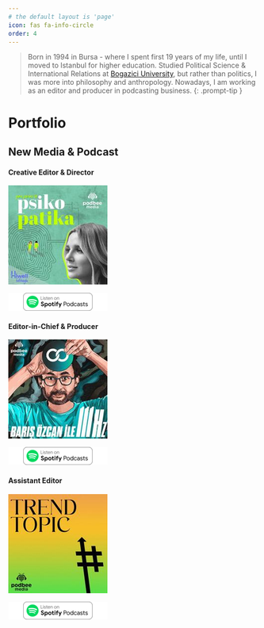 ```yaml
---
# the default layout is 'page'
icon: fas fa-info-circle
order: 4
---
```


> Born in 1994 in Bursa - where I spent first 19 years of my life, until I moved to Istanbul for higher education. Studied Political Science & International Relations at [Bogazici University](https://bogazici.edu.tr/en-US/Index), but rather than politics, I was more into philosophy and anthropology. Nowadays, I am working as an editor and producer in podcasting business.
{: .prompt-tip }

# Portfolio

## New Media & Podcast

#### Creative Editor & Director

![Pınar Sabancı ile Psikopatika](/assets/img/psikopatika.jpg)

[![PPlisten](/assets/img/spotify.png)](https://open.spotify.com/show/3KpBHmhPaOCbFwdTShKL4F)

#### Editor-in-Chief & Producer

![Barış Özcan ile 111 Hz](/assets/img/barisozcan.jpg)

[![111listen](/assets/img/spotify.png)](https://open.spotify.com/show/5NbxzMRbuun0SIOh7GKMbk)

#### Assistant Editor
![Ozan Gündoğdu ile Trend Topic](/assets/img/trendtopic.jpg)

[![TTlisten](/assets/img/spotify.png)](https://open.spotify.com/show/7fryGzY77QapwhSlg3JVOl)

